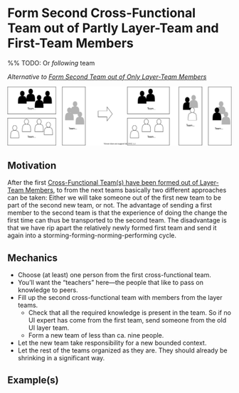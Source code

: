 # Form Second Cross-Functional Team out of Partly Layer-Team and First-Team Members

%% TODO: Or $following$ team

*Alternative to [Form Second Team out of Only Layer-Team Members](form-second-team-out-of-layer-team-only)*

![](../images/domain-driven-refactorings/second-team-from-first.drawio.svg)

## Motivation

After the first [Cross-Functional Team(s) have been formed out of Layer-Team Members](form-cross-functional-team-out-of-layer-team-members), to from the next teams basically two different approaches can be taken: Either we will take someone out of the first new team to be part of the second new team, or not.
The advantage of sending a first member to the second team is that the experience of doing the change the first time can thus be transported to the second team.
The disadvantage is that we have rip apart the relatively newly formed first team and send it again into a storming-forming-norming-performing cycle.

## Mechanics

- Choose (at least) one person from the first cross-functional team.
- You’ll want the “teachers” here—the people that like to pass on knowledge to peers.
- Fill up the second cross-functional team with members from the layer teams.
  - Check that all the required knowledge is present in the team. So if no UI expert has come from the first team, send someone from the old UI layer team.
  - Form a new team of less than ca. nine people.
- Let the new team take responsibility for a new bounded context.
- Let the rest of the teams organized as they are. They should already be shrinking in a significant way.

## Example(s)
